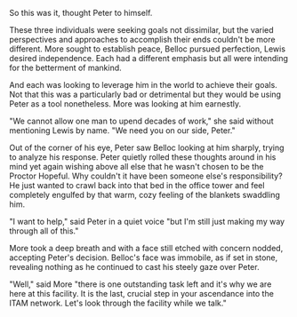 So this was it, thought Peter to himself.

These three individuals were seeking goals not dissimilar, but the varied perspectives and approaches to accomplish their ends couldn't be more different. More sought to establish peace, Belloc pursued perfection, Lewis desired independence. Each had a different emphasis but all were intending for the betterment of mankind.

And each was looking to leverage him in the world to achieve their goals. Not that this was a particularly bad or detrimental but they would be using Peter as a tool nonetheless. More was looking at him earnestly.

"We cannot allow one man to upend decades of work," she said without mentioning Lewis by name. "We need you on our side, Peter."

Out of the corner of his eye, Peter saw Belloc looking at him sharply, trying to analyze his response. Peter quietly rolled these thoughts around in his mind yet again wishing above all else that he wasn't chosen to be the Proctor Hopeful. Why couldn't it have been someone else's responsibility? He just wanted to crawl back into that bed in the office tower and feel completely engulfed by that warm, cozy feeling of the blankets swaddling him.

"I want to help," said Peter in a quiet voice "but I'm still just making my way through all of this."

More took a deep breath and with a face still etched with concern nodded, accepting Peter's decision. Belloc's face was immobile, as if set in stone, revealing nothing as he continued to cast his steely gaze over Peter.

"Well," said More "there is one outstanding task left and it's why we are here at this facility. It is the last, crucial step in your ascendance into the ITAM network. Let's look through the facility while we talk."
